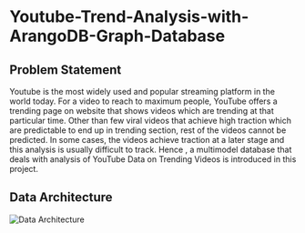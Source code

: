 # Youtube-Trend-Analysis-with-ArangoDB-Graph-Database
## Problem Statement
Youtube is the most widely used and popular streaming platform in the world today. For a video to 
reach to maximum people, YouTube offers a trending page on website that shows videos which are 
trending at that particular time. Other than few viral videos that achieve high traction which are 
predictable to end up in trending section, rest of the videos cannot be predicted. In some cases, the 
videos achieve traction at a later stage and this analysis is usually difficult to track. Hence , a multimodel 
database that deals with analysis of YouTube Data on Trending Videos is introduced in this project.

## Data Architecture

![Data Architecture](https://user-images.githubusercontent.com/114179722/236095375-90d3f4bc-7743-48a3-9f2f-d9ec677d7a75.jpg)



